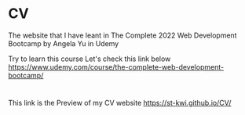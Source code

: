 # CV
The website that I have leant in The Complete 2022 Web Development Bootcamp by Angela Yu in Udemy

Try to learn this course Let's check this link below
https://www.udemy.com/course/the-complete-web-development-bootcamp/
#
This link is the Preview of my CV website https://st-kwi.github.io/CV/
